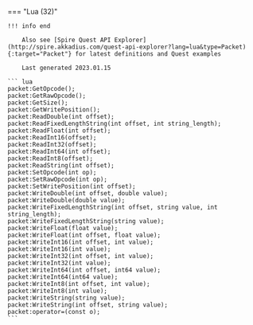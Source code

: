 === "Lua (32)"

    !!! info end

        Also see [Spire Quest API Explorer](http://spire.akkadius.com/quest-api-explorer?lang=lua&type=Packet){:target="Packet"} for latest definitions and Quest examples

        Last generated 2023.01.15

    ``` lua
    packet:GetOpcode();
    packet:GetRawOpcode();
    packet:GetSize();
    packet:GetWritePosition();
    packet:ReadDouble(int offset);
    packet:ReadFixedLengthString(int offset, int string_length);
    packet:ReadFloat(int offset);
    packet:ReadInt16(offset);
    packet:ReadInt32(offset);
    packet:ReadInt64(int offset);
    packet:ReadInt8(offset);
    packet:ReadString(int offset);
    packet:SetOpcode(int op);
    packet:SetRawOpcode(int op);
    packet:SetWritePosition(int offset);
    packet:WriteDouble(int offset, double value);
    packet:WriteDouble(double value);
    packet:WriteFixedLengthString(int offset, string value, int string_length);
    packet:WriteFixedLengthString(string value);
    packet:WriteFloat(float value);
    packet:WriteFloat(int offset, float value);
    packet:WriteInt16(int offset, int value);
    packet:WriteInt16(int value);
    packet:WriteInt32(int offset, int value);
    packet:WriteInt32(int value);
    packet:WriteInt64(int offset, int64 value);
    packet:WriteInt64(int64 value);
    packet:WriteInt8(int offset, int value);
    packet:WriteInt8(int value);
    packet:WriteString(string value);
    packet:WriteString(int offset, string value);
    packet:operator=(const o);
    ```
